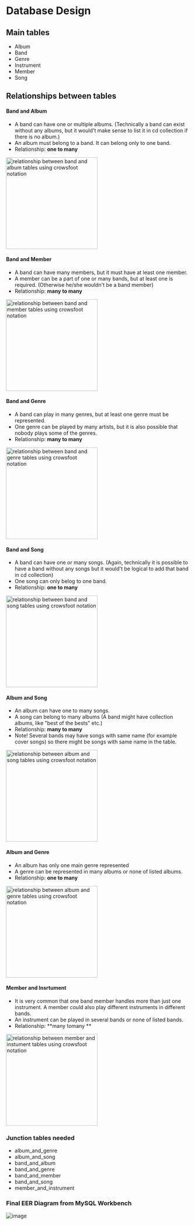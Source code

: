 # Database Design

## Main tables

* Album 
* Band  
* Genre
* Instrument
* Member  
* Song  

## Relationships between tables

#### Band and Album 
* A band can have one or multiple albums. (Technically a band can exist without any albums, but it would't make sense to list it in cd collection if there is no album.)   
* An album must belong to a band. It can belong only to one band.  
* Relationship: **one to many**  
<img src="https://github.com/nina20126/My_cd_collection/assets/77397102/c8c1a737-d2c7-4e28-a552-1dfc567cf436" alt="relationship between band and album tables using crowsfoot notation" width="250">


#### Band and Member  
* A band can have many members, but it must have at least one member.
* A member can be a part of one or many bands, but at least one is required. (Otherwise he/she wouldn't be a band member)   
* Relationship: **many to many**  
<img src="https://github.com/nina20126/My_cd_collection/assets/77397102/c43112ae-32a1-4b79-ae81-9f13df938c13" alt="relationship between band and member tables using crowsfoot notation" width="250">


#### Band and Genre  
* A band can play in many genres, but at least one genre must be represented.
* One genre can be played by many artists, but it is also possible that nobody plays some of the genres.  
* Relationship: **many to many**  
<img src="https://github.com/nina20126/My_cd_collection/assets/77397102/c38bb2c8-1aa0-413f-84e9-084a2212d4f1" alt="relationship between band and genre tables using crowsfoot notation" width="250">


#### Band and Song  
* A band can have one or many songs. (Again, technically it is possible to have a band without any songs but it would't be logical to add that band in cd collection)
* One song can only belog to one band.  
* Relationship: **one to many**  
<img src="https://github.com/nina20126/My_cd_collection/assets/77397102/f41fc580-4e55-411a-aecb-a9f3620475ce" alt="relationship between band and song tables using crowsfoot notation" width="250">


#### Album and Song  
* An album can have one to many songs.
* A song can belong to many albums (A band might have collection albums, like "best of the bests" etc.)  
* Relationship: **many to many**
* Note! Several bands may have songs with same name (for example cover songs) so there might be songs with same name in the table.  
<img src="https://github.com/nina20126/My_cd_collection/assets/77397102/a11d0eb2-a2c4-407e-9227-e89f29bb3285" alt="relationship between album and song tables using crowsfoot notation" width="250">


#### Album and Genre
* An album has only one main genre represented
* A genre can be represented in many albums or none of listed albums.
* Relationship: **one to many**
<img src="https://github.com/nina20126/My_cd_collection/assets/77397102/c03d0b62-9e59-465b-ae35-f925892426a0" alt="relationship between album and genre tables using crowsfoot notation" width="250">


#### Member and Insrtument
* It is very common that one band member handles more than just one instrument. A member could also play different instruments in different bands.
* An instrument can be played in several bands or none of listed bands.
* Relationship: **many tomany **
<img src="https://github.com/nina20126/My_cd_collection/assets/77397102/680e81dc-be10-46b4-ac7a-230f37925038" alt="relationship between member and instument tables using crowsfoot notation" width="250">


### Junction tables needed

* album_and_genre
* album_and_song
* band_and_album
* band_and_genre 
* band_and_member  
* band_and_song
* member_and_instrument


### Final EER Diagram from MySQL Workbench

![image](https://github.com/nina20126/My_cd_collection/assets/77397102/ed2b92bb-714c-4d3b-8178-0faca4a47e66)

